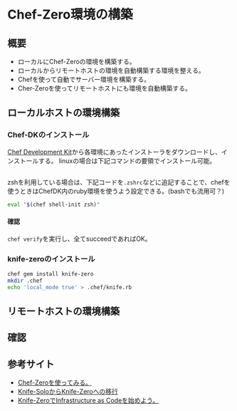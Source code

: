 # Chef-Zero環境の構築

## 概要

* ローカルにChef-Zeroの環境を構築する。
* ローカルからリモートホストの環境を自動構築する環境を整える。
* Chefを使って自動でサーバー環境を構築する。
* Cher-Zeroを使ってリモートホストにも環境を自動構築する。

## ローカルホストの環境構築

### Chef-DKのインストール

[Chef Development Kit](https://downloads.chef.io/chef-dk/)から各環境にあったインストーラをダウンロードし、インストールする。  linuxの場合は下記コマンドの要領でインストール可能。

```
```

zshを利用している場合は、下記コードを`.zshrc`などに追記することで、chefを使うときはChefDK内のruby環境を使うよう設定できる。(bashでも流用可？)

```sh
eval "$(chef shell-init zsh)"
```

#### 確認

`chef verify`を実行し、全てsucceedであればOK。

### knife-zeroのインストール

```sh
chef gem install knife-zero
mkdir .chef
echo 'local_mode true' > .chef/knife.rb
```

## リモートホストの環境構築

## 確認

## 参考サイト

* [Chef-Zeroを使ってみる。](http://qiita.com/shn/items/d2c0d0a8bc3299637073)
* [Knife-SoloからKnife-Zeroへの移行](http://www.creationline.com/lab/6401)
* [Knife-ZeroでInfrastructure as Codeを始めよう。](http://www.creationline.com/lab/6718)